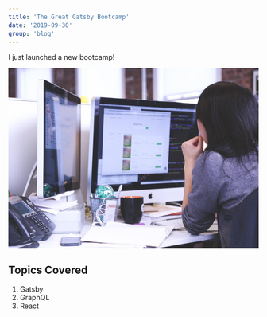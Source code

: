 ```yaml
---
title: 'The Great Gatsby Bootcamp'
date: '2019-09-30'
group: 'blog'
---
```


I just launched a new bootcamp!

![Grass](./grass.jpg)

## Topics Covered

1. Gatsby
2. GraphQL
3. React